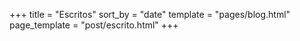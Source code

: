 +++
title = "Escritos"
sort_by = "date"
template = "pages/blog.html"
page_template = "post/escrito.html"
+++
